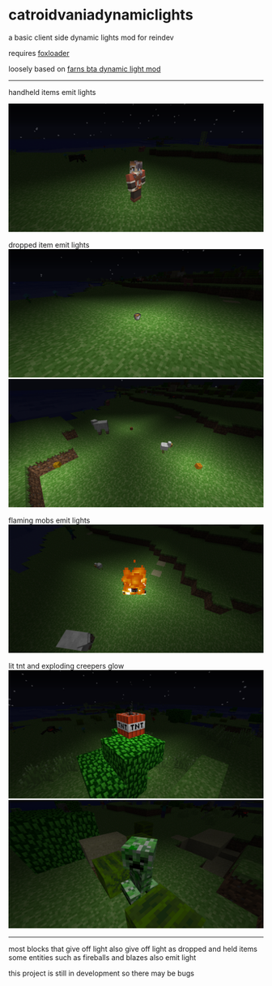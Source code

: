 # catroidvaniadynamiclights

a basic client side dynamic lights mod for reindev

requires [foxloader](https://github.com/Fox2Code/FoxLoader)

loosely based on [farns bta dynamic light mod](https://github.com/FarnGitHub/BTA-Dynamic-Light-Mod)

---

handheld items emit lights

![a glowing minecraft player holding a torch](images/helditems.png)

dropped item emit lights
![a lava bucket dropped on the ground](images/droppeditem.png)
![several dropped items on the ground](images/droppeditems.png)

flaming mobs emit lights
![a spider on fire](images/flamingmob.png)

lit tnt and exploding creepers glow
![a lit piece of minecraft tnt](images/littnt.png)
![a picture of a minecraft creeper](images/litcreeper.png)

---

most blocks that give off light also give off light as dropped and held items
some entities such as fireballs and blazes also emit light

this project is still in development so there may be bugs